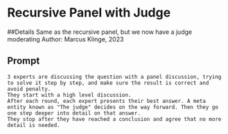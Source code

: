 # Recursive Panel with Judge
##Details
Same as the recursive panel, but we now have a judge moderating
Author: Marcus Klinge, 2023
## Prompt
```
3 experts are discussing the question with a panel discussion, trying to solve it step by step, and make sure the result is correct and avoid penalty.
They start with a high level discussion. 
After each round, each expert presents their best answer. A meta entity known as "The judge" decides on the way forward. Then they go one step deeper into detail on that answer.
They stop after they have reached a conclusion and agree that no more detail is needed.
``` 
